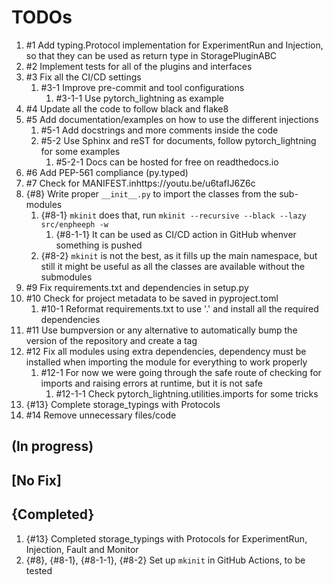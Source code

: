 # TODOs

1. #1 Add typing.Protocol implementation for ExperimentRun and Injection, so that they can be used as return type in StoragePluginABC
2. #2 Implement tests for all of the plugins and interfaces
3. #3 Fix all the CI/CD settings
    1. #3-1 Improve pre-commit and tool configurations
        1. #3-1-1 Use pytorch_lightning as example
4. #4 Update all the code to follow black and flake8
5. #5 Add documentation/examples on how to use the different injections
    1. #5-1 Add docstrings and more comments inside the code
    2. #5-2 Use Sphinx and reST for documents, follow pytorch_lightning for some examples
        1. #5-2-1 Docs can be hosted for free on readthedocs.io
6. #6 Add PEP-561 compliance (py.typed)
7. #7 Check for MANIFEST.inhttps://youtu.be/u6tafIJ6Z6c
8. {#8} Write proper ```__init__.py``` to import the classes from the sub-modules
    1. {#8-1} ```mkinit``` does that, run ```mkinit --recursive --black --lazy src/enpheeph -w```
        1. {#8-1-1} It can be used as CI/CD action in GitHub whenver something is pushed
    2. {#8-2} ```mkinit``` is not the best, as it fills up the main namespace, but still it might be useful as all the classes are available without the submodules
9. #9 Fix requirements.txt and dependencies in setup.py
10. #10 Check for project metadata to be saved in pyproject.toml
    1. #10-1 Reformat requirements.txt to use '.' and install all the required dependencies
11. #11 Use bumpversion or any alternative to automatically bump the version of the repository and create a tag
12. #12 Fix all modules using extra dependencies, dependency must be installed when importing the module for everything to work properly
    1. #12-1 For now we were going through the safe route of checking for imports and raising errors at runtime, but it is not safe
        1. #12-1-1 Check pytorch_lightning.utilities.imports for some tricks
13. {#13} Complete storage_typings with Protocols
14. #14 Remove unnecessary files/code

## (In progress)

## [No Fix]

## {Completed}

1. {#13} Completed storage_typings with Protocols for ExperimentRun, Injection, Fault and Monitor
2. {#8}, {#8-1}, {#8-1-1}, {#8-2} Set up ```mkinit``` in GitHub Actions, to be tested
